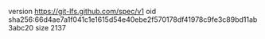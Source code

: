 version https://git-lfs.github.com/spec/v1
oid sha256:66d4ae7a1f041c1e1615d54e40ebe2f570178df41978c9fe3c89bd11ab3abc20
size 2137
